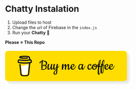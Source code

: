 # Chatty Instalation

1. Upload files to host
2. Change the url of Firebase in the ``index.js``
3. Run your **Chatty** 👋

**Please ⭐️ This Repo**

[<img src="Images/snapshot-bmc-button.png">](https://buymeacoffee.com/vemorrr)
